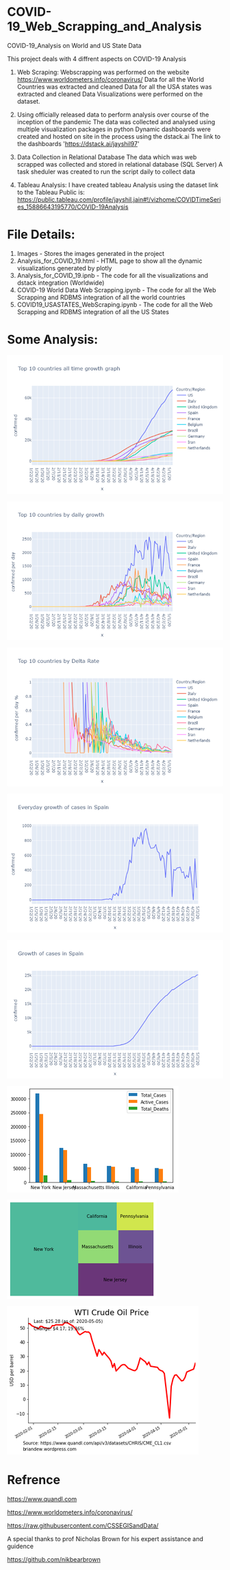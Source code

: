 # COVID-19_Web_Scrapping_and_Analysis
COVID-19_Analysis on World and US State Data

This project deals with 4 diffrent aspects on COVID-19 Analysis

1. Web Scraping:
Webscrapping was performed on the website https://www.worldometers.info/coronavirus/
Data for all the World Countries was extracted and cleaned
Data for all the USA states was extracted and cleaned
Data Visualizations were performed on the dataset.

2. Using officially released data to perform analysis over course of the inception of the pandemic
The data was collected and analysed using multiple visualization packages in python
Dynamic dashboards were created and hosted on site in the process using the dstack.ai
The link to the dashboards
'https://dstack.ai/jayshil97'

3. Data Collection in Relational Database
The data which was web scrapped was collected and stored in relational database (SQL Server)
A task sheduler was created to run the script daily to collect data

4. Tableau Analysis:
I have created tableau Analysis using the dataset link to the Tableau Public is:
https://public.tableau.com/profile/jayshil.jain#!/vizhome/COVIDTimeSeries_15886643195770/COVID-19Analysis

# File Details:

1. Images - Stores the images generated in the project
2. Analysis_for_COVID_19.html - HTML page to show all the dynamic visualizations generated by plotly
3. Analysis_for_COVID_19.ipnb - The code for all the visualizations and dstack integration (Worldwide)
4. COVID-19 World Data Web Scrapping.ipynb - The code for all the Web Scrapping and RDBMS integration of all the world countries
5. COVID19_USASTATES_WebScraping.ipynb - The code for all the Web Scrapping and RDBMS integration of all the US States


# Some Analysis: 

![](Images/top%2010%20countries%20eventual%20case%20growth.png)

![](Images/top%2010%20countries%20daily%20case%20growth.png)

![](Images/to%2010%20countries%20data%20based%20on%20delta%20rate.png)

![](Images/everyday%20cases%20growth%20in%20spain.png)

![](Images/growth%20of%20cases%20in%20spain.png)

![](Images/State%20wise%20analysis.png)

![](Images/State%20wise%20analysis%20tree%20graph.png)

![](Images/oil%20prices.png)

# Refrence

https://www.quandl.com

https://www.worldometers.info/coronavirus/

https://raw.githubusercontent.com/CSSEGISandData/

A special thanks to prof Nicholas Brown for his expert assistance and guidence

https://github.com/nikbearbrown








